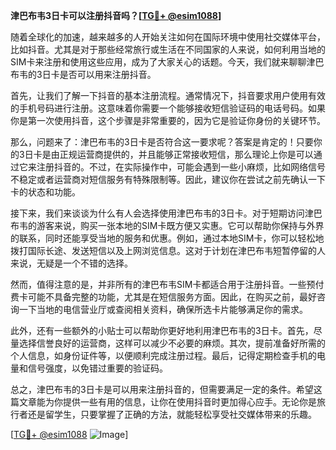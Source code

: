 **津巴布韦3日卡可以注册抖音吗？[[TG💪+ @esim1088](https://t.me/s/esim1088)]**

随着全球化的加速，越来越多的人开始关注如何在国际环境中使用社交媒体平台，比如抖音。尤其是对于那些经常旅行或生活在不同国家的人来说，如何利用当地的SIM卡来注册和使用这些应用，成为了大家关心的话题。今天，我们就来聊聊津巴布韦的3日卡是否可以用来注册抖音。

首先，让我们了解一下抖音的基本注册流程。通常情况下，抖音要求用户使用有效的手机号码进行注册。这意味着你需要一个能够接收短信验证码的电话号码。如果你是第一次使用抖音，这个步骤是非常重要的，因为它是验证你身份的关键环节。

那么，问题来了：津巴布韦的3日卡是否符合这一要求呢？答案是肯定的！只要你的3日卡是由正规运营商提供的，并且能够正常接收短信，那么理论上你是可以通过它来注册抖音的。不过，在实际操作中，可能会遇到一些小麻烦，比如网络信号不稳定或者运营商对短信服务有特殊限制等。因此，建议你在尝试之前先确认一下卡的状态和功能。

接下来，我们来谈谈为什么有人会选择使用津巴布韦的3日卡。对于短期访问津巴布韦的游客来说，购买一张本地的SIM卡既方便又实惠。它可以帮助你保持与外界的联系，同时还能享受当地的服务和优惠。例如，通过本地SIM卡，你可以轻松地拨打国际长途、发送短信以及上网浏览信息。这对于计划在津巴布韦短暂停留的人来说，无疑是一个不错的选择。

然而，值得注意的是，并非所有的津巴布韦SIM卡都适合用于注册抖音。一些预付费卡可能不具备完整的功能，尤其是在短信服务方面。因此，在购买之前，最好咨询一下当地的电信营业厅或查阅相关资料，确保所选卡片能够满足你的需求。

此外，还有一些额外的小贴士可以帮助你更好地利用津巴布韦的3日卡。首先，尽量选择信誉良好的运营商，这样可以减少不必要的麻烦。其次，提前准备好所需的个人信息，如身份证件等，以便顺利完成注册过程。最后，记得定期检查手机的电量和信号强度，以免错过重要的验证码。

总之，津巴布韦的3日卡是可以用来注册抖音的，但需要满足一定的条件。希望这篇文章能为你提供一些有用的信息，让你在使用抖音时更加得心应手。无论你是旅行者还是留学生，只要掌握了正确的方法，就能轻松享受社交媒体带来的乐趣。

[[TG💪+ @esim1088](https://t.me/s/esim1088) ![Image](https://i.postimg.cc/4NQfJmqS/Snipaste-2025-05-13-00-14-12.png)]